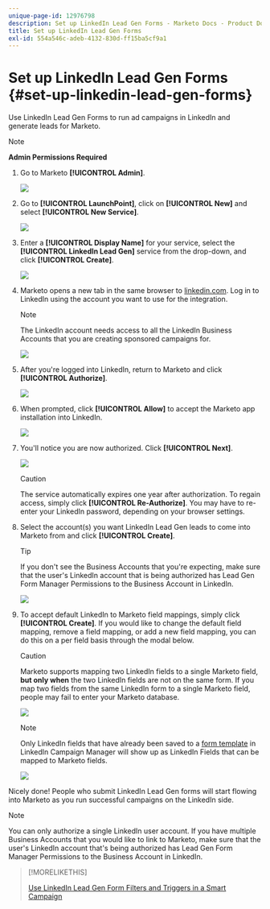 ```yaml
---
unique-page-id: 12976798
description: Set up LinkedIn Lead Gen Forms - Marketo Docs - Product Documentation
title: Set up LinkedIn Lead Gen Forms
exl-id: 554a546c-adeb-4132-830d-ff15ba5cf9a1
---
```

# Set up LinkedIn Lead Gen Forms {#set-up-linkedin-lead-gen-forms}

Use LinkedIn Lead Gen Forms to run ad campaigns in LinkedIn and generate leads for Marketo.

>[!NOTE]
>
>**Admin Permissions Required**

1. Go to Marketo **[!UICONTROL Admin]**.

   ![](assets/image2016-11-29-10-3a50-3a29.png)

1. Go to **[!UICONTROL LaunchPoint]**, click on **[!UICONTROL New]** and select **[!UICONTROL New Service]**.

   ![](assets/image2016-11-29-10-3a51-3a11.png)

1. Enter a **[!UICONTROL Display Name]** for your service, select the **[!UICONTROL LinkedIn Lead Gen]** service from the drop-down, and click **[!UICONTROL Create]**.

   ![](assets/linkedin-lead-gen.png)

1. Marketo opens a new tab in the same browser to [linkedin.com](https://www.linkedin.com). Log in to LinkedIn using the account you want to use for the integration.

   >[!NOTE]
   >
   >The LinkedIn account needs access to all the LinkedIn Business Accounts that you are creating sponsored campaigns for.

   ![](assets/linkedin-login.png)

1. After you're logged into LinkedIn, return to Marketo and click **[!UICONTROL Authorize]**.

   ![](assets/linkedin-lead-gen-authorize.png)

1. When prompted, click **[!UICONTROL Allow]** to accept the Marketo app installation into LinkedIn.

   ![](assets/linkedin-marketo-allow.png)

1. You'll notice you are now authorized. Click **[!UICONTROL Next]**.

   ![](assets/image2017-9-28-7-3a55-3a14.png)

   >[!CAUTION]
   >
   >The service automatically expires one year after authorization. To regain access, simply click **[!UICONTROL Re-Authorize]**. You may have to re-enter your LinkedIn password, depending on your browser settings.

1. Select the account(s) you want LinkedIn Lead Gen leads to come into Marketo from and click **[!UICONTROL Create]**.

   >[!TIP]
   >
   >If you don't see the Business Accounts that you're expecting, make sure that the user's LinkedIn account that is being authorized has Lead Gen Form Manager Permissions to the Business Account in LinkedIn.

   ![](assets/linkedin-pages-to-capture.png)

1. To accept default LinkedIn to Marketo field mappings, simply click **[!UICONTROL Create]**. If you would like to change the default field mapping, remove a field mapping, or add a new field mapping, you can do this on a per field basis through the modal below.

   >[!CAUTION]
   >
   >Marketo supports mapping two LinkedIn fields to a single Marketo field, **but only when** the two LinkedIn fields are not on the same form. If you map two fields from the same LinkedIn form to a single Marketo field, people may fail to enter your Marketo database.

   ![](assets/linkedin-lead-gen-mapping.png)

   >[!NOTE]
   >
   >Only LinkedIn fields that have already been saved to a [form template](https://www.linkedin.com/help/lms/answer/79634) in LinkedIn Campaign Manager will show up as LinkedIn Fields that can be mapped to Marketo fields.

   ![](assets/linkedin-installed-services.png)

Nicely done! People who submit LinkedIn Lead Gen forms will start flowing into Marketo as you run successful campaigns on the LinkedIn side.

>[!NOTE]
>
>You can only authorize a single LinkedIn user account. If you have multiple Business Accounts that you would like to link to Marketo, make sure that the user's LinkedIn account that's being authorized has Lead Gen Form Manager Permissions to the Business Account in LinkedIn.

>[!MORELIKETHIS]
>
>[Use LinkedIn Lead Gen Form Filters and Triggers in a Smart Campaign](/help/marketo/product-docs/demand-generation/social/social-functions/use-linkedin-lead-gen-form-filters-and-triggers-in-a-smart-campaign.md)
